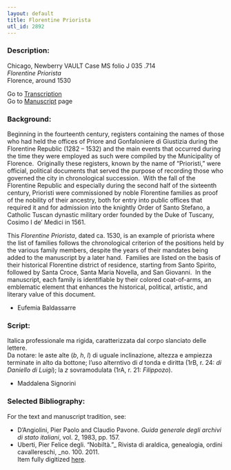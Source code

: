 ```yaml
---
layout: default
title: Florentine Priorista
utl_id: 2892
---
```


###  Description:

Chicago, Newberry VAULT Case MS folio J 035 .714<br>
_Florentine Priorista_<br>
Florence, around 1530

Go to [Transcription](https://centerfordigitalhumanities.github.io/Newberry-Italian-paleography/transcriptions/029)<br>
Go to [Manuscript](https://centerfordigitalhumanities.github.io/Newberry-Italian-paleography/www/record.html?id=029) page 

###  Background:

Beginning in the fourteenth century, registers containing the names of those who had held the offices of Priore and Gonfaloniere di Giustizia during the Florentine Republic (1282 – 1532) and the main events that occurred during the time they were employed as such were compiled by the Municipality of Florence.  Originally these registers, known by the name of “Prioristi,” were official, political documents that served the purpose of recording those who governed the city in chronological succession.  With the fall of the Florentine Republic and especially during the second half of the sixteenth century, Prioristi were commissioned by noble Florentine families as proof of the nobility of their ancestry, both for entry into public offices that required it and for admission into the knightly Order of Santo Stefano, a Catholic Tuscan dynastic military order founded by the Duke of Tuscany, Cosimo I de’ Medici in 1561.

This _Florentine Priorista_, dated ca. 1530, is an example of priorista where the list of families follows the chronological criterion of the positions held by the various family members, despite the years of their mandates being added to the manuscript by a later hand.  Families are listed on the basis of their historical Florentine district of residence, starting from Santo Spirito, followed by Santa Croce, Santa Maria Novella, and San Giovanni.  In the manuscript, each family is identifiable by their colored coat-of-arms, an emblematic element that enhances the historical, political, artistic, and literary value of this document.
-  Eufemia Baldassarre

###  Script:

Italica professionale ma rigida, caratterizzata dal corpo slanciato delle lettere.<br>
Da notare: le aste alte (_b_, _h_, _l_) di uguale inclinazione, altezza e ampiezza terminate in alto da bottone; l’uso alterntivo di _d_ tonda e diritta (1rB, r. 24: _di Daniello di Luigi_); la _z_ sovramodulata (1rA, r. 21: _Filippozo_).<br>
- Maddalena Signorini

###  Selected Bibliography:

For the text and manuscript tradition, see:<br>
- D’Angiolini, Pier Paolo and Claudio Pavone. _Guida generale degli archivi di stato italiani_, vol. 2, 1983, pp. 157.<br>
- Uberti, Pier Felice degli. “Nobiltà.”_ Rivista di araldica, genealogia, ordini cavallereschi, _no. 100. 2011.<br>
Item fully digitized [here](http://collections.carli.illinois.edu/cdm/ref/collection/nby_dig/id/22059).<br>
